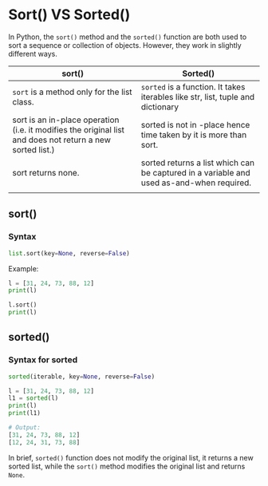 # Sort() VS Sorted()

In Python, the `sort()` method and the `sorted()` function are both used to sort a sequence or collection of objects. However, they work in slightly different ways.

|sort()|Sorted()|
|----------------------|------------------------|
|`sort` is a method only for the list class.| `sorted` is a function. It takes iterables like str, list, tuple and dictionary|
|sort is an in-place operation (i.e. it modifies the original list and does not return a new sorted list.)|sorted is not in -place hence time taken by it is more than sort.|
|sort returns none.| sorted returns a list which can be captured in a variable and used as-and-when required.|
|||

## sort()

### Syntax

```python
list.sort(key=None, reverse=False)

```

Example:

```python
l = [31, 24, 73, 88, 12]
print(l)

l.sort()
print(l)
```

## sorted()

### Syntax for sorted

```python
sorted(iterable, key=None, reverse=False)
```

```python
l = [31, 24, 73, 88, 12]
l1 = sorted(l)
print(l)
print(l1)

# Output:
[31, 24, 73, 88, 12]
[12, 24, 31, 73, 88]
```

In brief, `sorted()` function does not modify the original list, it returns a new sorted list, while the `sort()` method modifies the original list and returns `None`.
